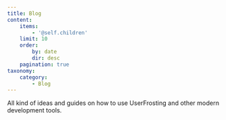 ```yaml
---
title: Blog
content:
    items:
        - '@self.children'
    limit: 10
    order:
        by: date
        dir: desc
    pagination: true
taxonomy:
    category:
        - Blog
---
```


All kind of ideas and guides on how to use UserFrosting and other modern development tools.
